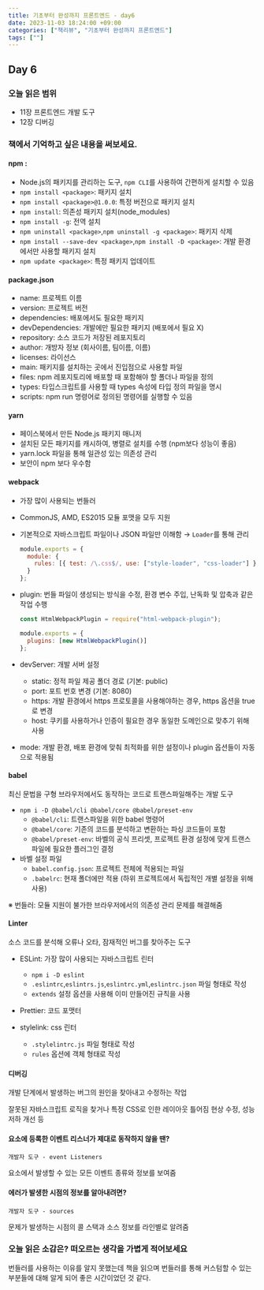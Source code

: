 ```yaml
---
title: 기초부터 완성까지 프론트엔드 - day6
date: 2023-11-03 18:24:00 +09:00
categories: ["책리뷰", "기초부터 완성까지 프론트엔드"]
tags: [""]
---
```


## Day 6

### 오늘 읽은 범위

- 11장 프론트엔드 개발 도구
- 12장 디버깅

### 책에서 기억하고 싶은 내용을 써보세요.

#### npm :

- Node.js의 패키지를 관리하는 도구, `npm CLI`를 사용하여 간편하게 설치할 수 있음
- `npm install <package>`: 패키지 설치
- `npm install <package>@1.0.0`: 특정 버전으로 패키지 설치
- `npm install`: 의존성 패키지 설치(node_modules)
- `npm install -g`: 전역 설치
- `npm uninstall <package>`,`npm uninstall -g <package>`: 패키지 삭제
- `npm install --save-dev <package>`,`npm install -D <package>`: 개발 환경에서만 사용할 패키지 설치
- `npm update <package>`: 특정 패키지 업데이트

#### package.json

- name: 프로젝트 이름
- version: 프로젝트 버전
- dependencies: 배포에서도 필요한 패키지
- devDependencies: 개발에만 필요한 패키지 (배포에서 필요 X)
- repository: 소스 코드가 저장된 레포지토리
- author: 개방자 정보 (회사이름, 팀이름, 이름)
- licenses: 라이선스
- main: 패키지를 설치하는 곳에서 진입점으로 사용할 파일
- files: npm 레포지토리에 배포할 때 포함해야 할 폴더나 파일을 정의
- types: 타입스크립트를 사용할 때 types 속성에 타입 정의 파일을 명시
- scripts: npm run 명령어로 정의된 명령어를 실행할 수 있음

#### yarn

- 페이스북에서 만든 Node.js 패키지 매니저
- 설치된 모든 패키지를 캐시하여, 병렬로 설치를 수행 (npm보다 성능이 좋음)
- yarn.lock 파일을 통해 일관성 있는 의존성 관리
- 보안이 npm 보다 우수함

#### webpack

- 가장 많이 사용되는 번들러
- CommonJS, AMD, ES2015 모듈 포맷을 모두 지원
- 기본적으로 자바스크립트 파일이나 JSON 파일만 이해함 → `Loader`를 통해 관리
  ```js
  module.exports = {
    module: {
      rules: [{ test: /\.css$/, use: ["style-loader", "css-loader"] }]
    }
  };
  ```
- plugin: 번들 파일이 생성되는 방식을 수정, 환경 변수 주입, 난독화 및 압축과 같은 작업 수행

  ```js
  const HtmlWebpackPlugin = require("html-webpack-plugin");

  module.exports = {
    plugins: [new HtmlWebpackPlugin()]
  };
  ```

- devServer: 개발 서버 설정
  - static: 정적 파일 제공 폴더 경로 (기본: public)
  - port: 포트 번호 변경 (기본: 8080)
  - https: 개발 환경에서 https 프로토콜을 사용해야하는 경우, https 옵션을 true로 변경
  - host: 쿠키를 사용하거나 인증이 필요한 경우 동일한 도메인으로 맞추기 위해 사용
- mode: 개발 환경, 배포 환경에 맞춰 최적화를 위한 설정이나 plugin 옵션들이 자동으로 적용됨

#### babel

최신 문법을 구형 브라우저에서도 동작하는 코드로 트랜스파일해주는 개발 도구

- `npm i -D @babel/cli @babel/core @babel/preset-env`
  - `@babel/cli`: 트랜스파일을 위한 babel 명령어
  - `@babel/core`: 기존의 코드를 분석하고 변환하는 파싱 코드들이 포함
  - `@babel/preset-env`: 바벨의 공식 프리셋, 프로젝트 환경 설정에 맞게 트랜스파일에 필요한 플러그인 결정
- 바벨 설정 파일
  - `babel.config.json`: 프로젝트 전체에 적용되는 파일
  - `.babelrc`: 현재 폴더에만 적용 (하위 프로젝트에서 독립적인 개별 설정을 위해 사용)

※ 번들러: 모듈 지원이 불가한 브라우저에서의 의존성 관리 문제를 해결해줌

#### Linter

소스 코드를 분석해 오류나 오타, 잠재적인 버그를 찾아주는 도구

- ESLint: 가장 많이 사용되는 자바스크립트 린터
  - `npm i -D eslint`
  - `.eslintrc`,`eslintrs.js`,`eslintrc.yml`,`eslintrc.json` 파일 형태로 작성
  - `extends` 설정 옵션을 사용해 이미 만들어진 규칙을 사용
- Prettier: 코드 포맷터

- stylelink: css 린터
  - `.stylelintrc.js` 파일 형태로 작성
  - `rules` 옵션에 객체 형태로 작성

#### 디버깅

개발 단계에서 발생하는 버그의 원인을 찾아내고 수정하는 작업

잘못된 자바스크립트 로직을 찾거나 특정 CSS로 인한 레이아웃 틀어짐 현상 수정, 성능 저하 개선 등

#### 요소에 등록한 이벤트 리스너가 제대로 동작하지 않을 땐?

`개발자 도구 - event Listeners`

요소에서 발생할 수 있는 모든 이벤트 종류와 정보를 보여줌

#### 에러가 발생한 시점의 정보를 알아내려면?

`개발자 도구 - sources`

문제가 발생하는 시점의 콜 스택과 소스 정보를 라인별로 알려줌

### 오늘 읽은 소감은? 떠오르는 생각을 가볍게 적어보세요

번들러를 사용하는 이유를 알지 못했는데 책을 읽으며 번들러를 통해 커스텀할 수 있는 부분들에 대해 알게 되어 좋은 시간이었던 것 같다.
